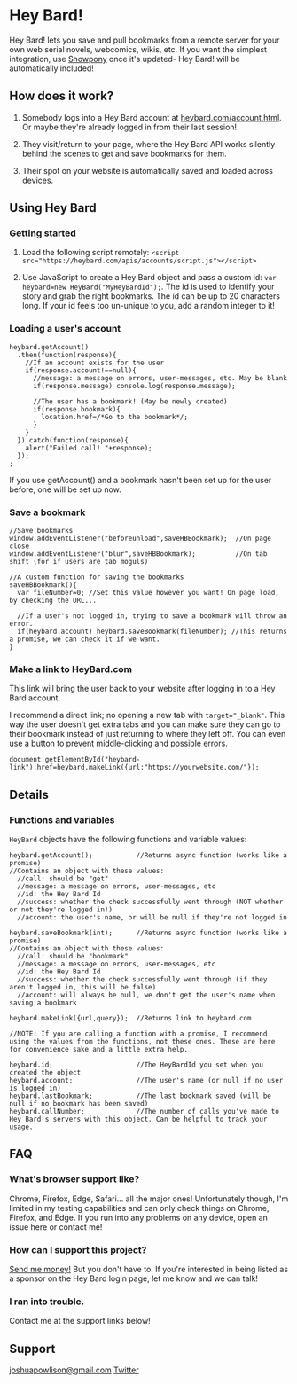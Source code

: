 # Hey Bard!

Hey Bard! lets you save and pull bookmarks from a remote server for your own web serial novels, webcomics, wikis, etc. If you want the simplest integration, use [Showpony](https://github.com/Josh-Powlison/showpony) once it's updated- Hey Bard! will be automatically included!

## How does it work?

1. Somebody logs into a Hey Bard account at [heybard.com/account.html](https://heybard.com/account.html). Or maybe they're already logged in from their last session!

2. They visit/return to your page, where the Hey Bard API works silently behind the scenes to get and save bookmarks for them.

3. Their spot on your website is automatically saved and loaded across devices.

## Using Hey Bard

### Getting started

1. Load the following script remotely: `<script src="https://heybard.com/apis/accounts/script.js"></script>`

2. Use JavaScript to create a Hey Bard object and pass a custom id: `var heybard=new HeyBard("MyHeyBardId");`. The id is used to identify your story and grab the right bookmarks. The id can be up to 20 characters long. If your id feels too un-unique to you, add a random integer to it!

### Loading a user's account

```
heybard.getAccount()
  .then(function(response){
    //If an account exists for the user
    if(response.account!==null){
      //message: a message on errors, user-messages, etc. May be blank
      if(response.message) console.log(response.message);

      //The user has a bookmark! (May be newly created)
      if(response.bookmark){
        location.href=/*Go to the bookmark*/;
      }
    }
  }).catch(function(response){
    alert("Failed call! "+response);
  });
;
```

If you use getAccount() and a bookmark hasn't been set up for the user before, one will be set up now.

### Save a bookmark

```
//Save bookmarks
window.addEventListener("beforeunload",saveHBBookmark);  //On page close
window.addEventListener("blur",saveHBBookmark);          //On tab shift (for if users are tab moguls)

//A custom function for saving the bookmarks
saveHBBookmark(){
  var fileNumber=0; //Set this value however you want! On page load, by checking the URL...

  //If a user's not logged in, trying to save a bookmark will throw an error.
  if(heybard.account) heybard.saveBookmark(fileNumber); //This returns a promise, we can check it if we want.
}
```

### Make a link to HeyBard.com

This link will bring the user back to your website after logging in to a Hey Bard account.

I recommend a direct link; no opening a new tab with `target="_blank"`. This way the user doesn't get extra tabs and you can make sure they can go to their bookmark instead of just returning to where they left off. You can even use a button to prevent middle-clicking and possible errors.

```
document.getElementById("heybard-link").href=heybard.makeLink({url:"https://yourwebsite.com/"});
```

## Details

### Functions and variables

`HeyBard` objects have the following functions and variable values:

```
heybard.getAccount();           //Returns async function (works like a promise)
//Contains an object with these values:
  //call: should be "get"
  //message: a message on errors, user-messages, etc
  //id: the Hey Bard Id
  //success: whether the check successfully went through (NOT whether or not they're logged in!)
  //account: the user's name, or will be null if they're not logged in

heybard.saveBookmark(int);      //Returns async function (works like a promise)
//Contains an object with these values:
  //call: should be "bookmark"
  //message: a message on errors, user-messages, etc
  //id: the Hey Bard Id
  //success: whether the check successfully went through (if they aren't logged in, this will be false)
  //account: will always be null, we don't get the user's name when saving a bookmark

heybard.makeLink({url,query});  //Returns link to heybard.com

//NOTE: If you are calling a function with a promise, I recommend using the values from the functions, not these ones. These are here for convenience sake and a little extra help.

heybard.id;                     //The HeyBardId you set when you created the object
heybard.account;                //The user's name (or null if no user is logged in)
heybard.lastBookmark;           //The last bookmark saved (will be null if no bookmark has been saved)
heybard.callNumber;             //The number of calls you've made to Hey Bard's servers with this object. Can be helpful to track your usage.
```

## FAQ

### What's browser support like?

Chrome, Firefox, Edge, Safari... all the major ones! Unfortunately though, I'm limited in my testing capabilities and can only check things on Chrome, Firefox, and Edge. If you run into any problems on any device, open an issue here or contact me!

### How can I support this project?

[Send me money!](https://www.paypal.me/joshpowlison) But you don't have to. If you're interested in being listed as a sponsor on the Hey Bard login page, let me know and we can talk!

### I ran into trouble.

Contact me at the support links below!

## Support

[joshuapowlison@gmail.com](mailto:joshuapowlison@gmail.com)
[Twitter](https://twitter.com/joshpowlison)
